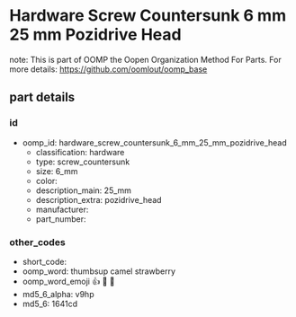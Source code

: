 # Hardware Screw Countersunk 6 mm 25 mm Pozidrive Head  

note: This is part of OOMP the Oopen Organization Method For Parts. For more details: https://github.com/oomlout/oomp_base

##  part details





### id
* oomp_id: hardware_screw_countersunk_6_mm_25_mm_pozidrive_head
  * classification: hardware
  * type: screw_countersunk
  * size: 6_mm
  * color: 
  * description_main: 25_mm
  * description_extra: pozidrive_head
  * manufacturer: 
  * part_number: 

### other_codes
* short_code: 
* oomp_word: thumbsup camel strawberry
* oomp_word_emoji :thumbsup: :camel: :strawberry:
* md5_6_alpha: v9hp
* md5_6: 1641cd